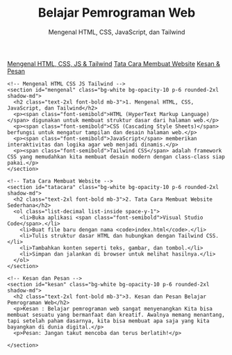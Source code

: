 <!DOCTYPE html>
<html lang="id">
<head>
  <meta charset="UTF-8" />
  <meta name="viewport" content="width=device-width, initial-scale=1.0" />
  <title>Belajar Pemrograman Web</title>
  <script src="https://cdn.tailwindcss.com"></script>
</head>
<body class="bg-gradient-to-r from-indigo-500 via-purple-500 to-pink-500 text-white font-sans">

  <!-- HEADER -->
  <header class="text-center py-8">
    <h1 class="text-4xl font-bold"> Belajar Pemrograman Web</h1>
    <p class="mt-2 text-lg">Mengenal HTML, CSS, JavaScript, dan Tailwind
    </p>
  </header>

  <!-- NAVIGASI -->
  <nav class="flex justify-center space-x-6 bg-white bg-opacity-20 py-3 rounded-xl mx-10 shadow-lg">
    <a href="#mengenal" class="hover:text-yellow-300 font-semibold">Mengenal HTML, CSS, JS & Tailwind</a>
    <a href="#tatacara" class="hover:text-yellow-300 font-semibold">Tata Cara Membuat Website</a>
    <a href="#kesan" class="hover:text-yellow-300 font-semibold">Kesan & Pesan</a>
  </nav>

  <!-- KONTEN -->
  <main class="max-w-4xl mx-auto mt-10 space-y-12">

    <!-- Mengenal HTML CSS JS Tailwind -->
    <section id="mengenal" class="bg-white bg-opacity-10 p-6 rounded-2xl shadow-md">
      <h2 class="text-2xl font-bold mb-3">1. Mengenal HTML, CSS, JavaScript, dan Tailwind</h2>
      <p><span class="font-semibold">HTML (HyperText Markup Language)</span> digunakan untuk membuat struktur dasar dari halaman web.</p>
      <p><span class="font-semibold">CSS (Cascading Style Sheets)</span> berfungsi untuk mengatur tampilan dan desain halaman web.</p>
      <p><span class="font-semibold">JavaScript</span> memberikan interaktivitas dan logika agar web menjadi dinamis.</p>
      <p><span class="font-semibold">Tailwind CSS</span> adalah framework CSS yang memudahkan kita membuat desain modern dengan class-class siap pakai.</p>
    </section>

    <!-- Tata Cara Membuat Website -->
    <section id="tatacara" class="bg-white bg-opacity-10 p-6 rounded-2xl shadow-md">
      <h2 class="text-2xl font-bold mb-3">2. Tata Cara Membuat Website Sederhana</h2>
      <ol class="list-decimal list-inside space-y-1">
        <li>Buka aplikasi <span class="font-semibold">Visual Studio Code</span>.</li>
        <li>Buat file baru dengan nama <code>index.html</code>.</li>
        <li>Tulis struktur dasar HTML dan hubungkan dengan Tailwind CSS.</li>
        <li>Tambahkan konten seperti teks, gambar, dan tombol.</li>
        <li>Simpan dan jalankan di browser untuk melihat hasilnya.</li>
      </ol>
    </section>

    <!-- Kesan dan Pesan -->
    <section id="kesan" class="bg-white bg-opacity-10 p-6 rounded-2xl shadow-md">
      <h2 class="text-2xl font-bold mb-3">3. Kesan dan Pesan Belajar Pemrograman Web</h2>
      <p>Kesan : Belajar pemrograman web sangat menyenangkan Kita bisa membuat sesuatu yang bermanfaat dan kreatif. Awalnya memang menantang, tapi setelah paham dasarnya, kita bisa membuat apa saja yang kita bayangkan di dunia digital.</p>
      <p>Pesan: Jangan takut mencoba dan terus berlatih!</p>
      
    </section>
  </main>

 
</body>
</html>
